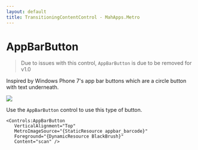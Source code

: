 ```yaml
---
layout: default
title: TransitioningContentControl - MahApps.Metro
---
```


# AppBarButton 

> Due to issues with this control, `AppBarButton` is due to be removed for v1.0

Inspired by Windows Phone 7's app bar buttons which are a circle button with text underneath.  

![](http://images.theleagueofpaul.com/appbarbuttoncontrol.png)  

Use the `AppBarButton` control to use this type of button.  

    <Controls:AppBarButton
       VerticalAlignment="Top"
       MetroImageSource="{StaticResource appbar_barcode}"
       Foreground="{DynamicResource BlackBrush}"
       Content="scan" />  
